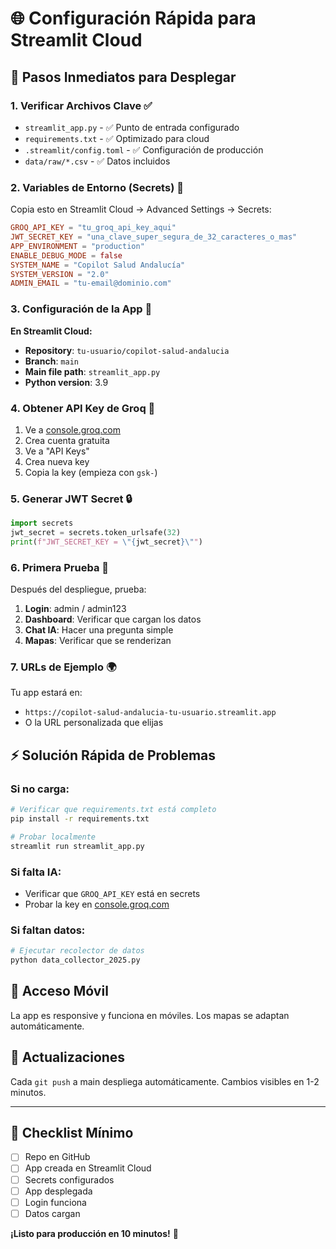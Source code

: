 # 🌐 Configuración Rápida para Streamlit Cloud

## 🚀 Pasos Inmediatos para Desplegar

### 1. Verificar Archivos Clave ✅
- `streamlit_app.py` - ✅ Punto de entrada configurado
- `requirements.txt` - ✅ Optimizado para cloud
- `.streamlit/config.toml` - ✅ Configuración de producción
- `data/raw/*.csv` - ✅ Datos incluidos

### 2. Variables de Entorno (Secrets) 🔑

Copia esto en Streamlit Cloud → Advanced Settings → Secrets:

```toml
GROQ_API_KEY = "tu_groq_api_key_aqui"
JWT_SECRET_KEY = "una_clave_super_segura_de_32_caracteres_o_mas"
APP_ENVIRONMENT = "production"
ENABLE_DEBUG_MODE = false
SYSTEM_NAME = "Copilot Salud Andalucía"
SYSTEM_VERSION = "2.0"
ADMIN_EMAIL = "tu-email@dominio.com"
```

### 3. Configuración de la App 📱

**En Streamlit Cloud:**
- **Repository**: `tu-usuario/copilot-salud-andalucia`
- **Branch**: `main`
- **Main file path**: `streamlit_app.py`
- **Python version**: 3.9

### 4. Obtener API Key de Groq 🤖

1. Ve a [console.groq.com](https://console.groq.com)
2. Crea cuenta gratuita
3. Ve a "API Keys"
4. Crea nueva key
5. Copia la key (empieza con `gsk-`)

### 5. Generar JWT Secret 🔒

```python
import secrets
jwt_secret = secrets.token_urlsafe(32)
print(f"JWT_SECRET_KEY = \"{jwt_secret}\"")
```

### 6. Primera Prueba 🧪

Después del despliegue, prueba:
1. **Login**: admin / admin123
2. **Dashboard**: Verificar que cargan los datos
3. **Chat IA**: Hacer una pregunta simple
4. **Mapas**: Verificar que se renderizan

### 7. URLs de Ejemplo 🌍

Tu app estará en:
- `https://copilot-salud-andalucia-tu-usuario.streamlit.app`
- O la URL personalizada que elijas

## ⚡ Solución Rápida de Problemas

### Si no carga:
```bash
# Verificar que requirements.txt está completo
pip install -r requirements.txt

# Probar localmente
streamlit run streamlit_app.py
```

### Si falta IA:
- Verificar que `GROQ_API_KEY` está en secrets
- Probar la key en [console.groq.com](https://console.groq.com)

### Si faltan datos:
```bash
# Ejecutar recolector de datos
python data_collector_2025.py
```

## 📱 Acceso Móvil

La app es responsive y funciona en móviles. Los mapas se adaptan automáticamente.

## 🔄 Actualizaciones

Cada `git push` a main despliega automáticamente. Cambios visibles en 1-2 minutos.

---

## 🎯 Checklist Mínimo

- [ ] Repo en GitHub
- [ ] App creada en Streamlit Cloud
- [ ] Secrets configurados
- [ ] App desplegada
- [ ] Login funciona
- [ ] Datos cargan

**¡Listo para producción en 10 minutos!** 🚀
